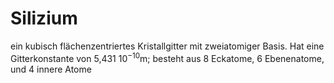 # Silizium
ein kubisch flächenzentriertes Kristallgitter mit zweiatomiger Basis.
Hat eine Gitterkonstante von 5,431 $10^{-10}$m; besteht aus 8 Eckatome, 6 Ebenenatome, und 4 innere Atome